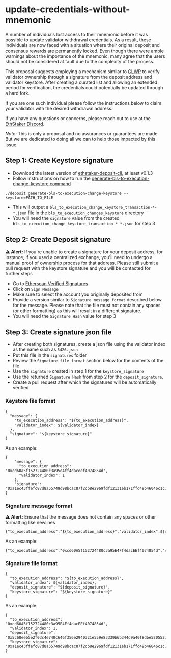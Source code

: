 # update-credentials-without-mnemonic

A number of individuals lost access to their mnemonic before it was possible to update validator withdrawal credentials. As a result, these individuals are now faced with a situation where their original deposit and consensus rewards are permanently locked. Even though there were ample warnings about the importance of the mnemonic, many agree that the users should not be considered at fault due to the complexity of the process.

This proposal suggests employing a mechanism similar to [CLWP](https://github.com/benjaminchodroff/ConsensusLayerWithdrawalProtection) to verify validator ownership through a signature from the deposit address and validator keystore. After creating a curated list and allowing an extended period for verification, the credentials could potentially be updated through a hard fork.

If you are one such individual please follow the instructions below to claim your validator with the desired withdrawal address.

If you have any questions or concerns, please reach out to use at the [EthStaker Discord](https://discord.com/invite/ethstaker).

*Note:* This is only a proposal and no assurances or guarantees are made. But we are dedicated to doing all we can to help those impacted by this issue.


## Step 1: Create Keystore signature

- Download the latest version of [ethstaker-deposit-cli](https://github.com/eth-educators/ethstaker-deposit-cli/tags), at least v0.1.3
- Follow instructions on how to run the [generate-bls-to-execution-change-keystore command](https://deposit-cli.ethstaker.cc/generate_bls_to_execution_change_keystore.html)
```
./deposit generate-bls-to-execution-change-keystore --keystore=PATH_TO_FILE
```
- This will output a `bls_to_execution_change_keystore_transaction-*-*.json` file in the `bls_to_execution_changes_keystore` directory
- You will need the `signature` value from the created `bls_to_execution_change_keystore_transaction-*-*.json` for step 3


## Step 2: Create Deposit signature

<div>
  <strong>⚠️ Alert:</strong> If you're unable to create a signature for your deposit address, for instance, if you used a centralized exchange, you'll need to undergo a manual proof of ownership process for that address. Please still submit a pull request with the keystore signature and you will be contacted for further steps
</div>

- Go to [Etherscan Verified Signatures](https://etherscan.io/verifiedSignatures)
- Click on `Sign Message`
- Make sure to select the account you originally deposited from
- Provide a version similar to `Signature message format` described below for the message. Please note that the file must not contain any spaces (or other formatting) as this will result in a different signature.
- You will need the `Signature Hash` value for step 3


## Step 3: Create signature json file

- After creating both signatures, create a json file using the validator index as the name such as `5426.json`
- Put this file in the `signatures` folder
- Review the `Signature file format` section below for the contents of the file
- Use the `signature` created in step 1 for the `keystore_signature`
- Use the returned `Signature Hash` from step 2 for the `deposit_signature`.
- Create a pull request after which the signatures will be automatically verified


### Keystore file format
```
{
  "message": {
    "to_execution_address": "${to_execution_address}",
    "validator_index": ${validator_index}
  },
  "signature": "${keystore_signature}"
}
```

As an example:

```
{
    "message": {
      "to_execution_address": "0xcd60a5f152724480c3a95e4ff4daceef4074854d",
      "validator_index": 1
    },
    "signature": "0xa1ec43ffefc87d8a55749d98bcac87f2cb8e2969fdf12131eb171ffd49b46046c1c7ca1e22d6da7074d6303780aa17cc0af875536170bda53029450e4ad21e16a3a9b69d540a1e35313d637010c1ab3b3e43511162721c78e7fb382d682ad622"
}
```


### Signature message format
<div>
  <strong>⚠️ Alert:</strong> Ensure that the message does not contain any spaces or other formatting like newlines
</div>

```
{"to_execution_address":"${to_execution_address}","validator_index":${validator_index}}
```

As an example:

```
{"to_execution_address":"0xcd60A5f152724480c3a95E4Ff4dacEEf4074854d","validator_index":1}
```


### Signature file format
```
{
  "to_execution_address": "${to_execution_address}",
  "validator_index": ${validator_index},
  "deposit_signature": "${deposit_signature}",
  "keystore_signature": "${keystore_signature}"
}
```

As an example:

```
{
  "to_execution_address": "0xcd60A5f152724480c3a95E4Ff4dacEEf4074854d",
  "validator_index": 1,
  "deposit_signature": "0x5c60eeb5e2f03c4e740c646f356e2940321e559e83339b6b344d9a40f8dbe520552dd51470dc30f805520bbb59a54dded024b6fdbde1ec7dcc08909e4233f5b41c",
  "keystore_signature": "0xa1ec43ffefc87d8a55749d98bcac87f2cb8e2969fdf12131eb171ffd49b46046c1c7ca1e22d6da7074d6303780aa17cc0af875536170bda53029450e4ad21e16a3a9b69d540a1e35313d637010c1ab3b3e43511162721c78e7fb382d682ad622"
}
```
